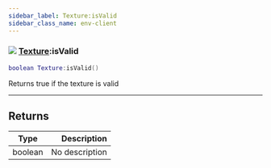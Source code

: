```yaml
---
sidebar_label: Texture:isValid
sidebar_class_name: env-client
---
```


### ![](/img/wiki/client.png) [Texture](../texture/README.md):isValid

```lua
boolean Texture:isValid()
```

Returns true if the texture is valid<br/>

-----------------
## Returns

| Type   | Description |
| ------ | ----------: |
| boolean | No description |
